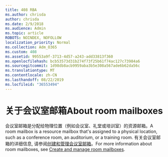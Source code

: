 ```yaml
---
title: 408 RBA
ms.author: chrisda
author: chrisda
ms.date: 2/9/2018
ms.audience: Admin
ms.topic: article
ROBOTS: NOINDEX, NOFOLLOW
localization_priority: Normal
ms.collection: Adm_O365
ms.custom: 408
ms.assetid: 99553a9f-3713-4d57-a243-add33813f360
ms.openlocfilehash: bcb53573d31b274f73f25b61f74ac127c73984a6
ms.sourcegitcommit: 1d98db8acb9959aba3b5e308a567ade6b62da56c
ms.translationtype: MT
ms.contentlocale: zh-CN
ms.lasthandoff: 08/22/2019
ms.locfileid: "36553494"
---
```

# <a name="about-room-mailboxes"></a><span data-ttu-id="51888-102">关于会议室邮箱</span><span class="sxs-lookup"><span data-stu-id="51888-102">About room mailboxes</span></span>

<span data-ttu-id="51888-103">会议室邮箱是分配给物理位置（例如会议室、礼堂或培训室）的资源邮箱。</span><span class="sxs-lookup"><span data-stu-id="51888-103">A room mailbox is a resource mailbox that's assigned to a physical location, such as a conference room, an auditorium, or a training room.</span></span> <span data-ttu-id="51888-104">有关会议室邮箱的详细信息, 请参阅[创建和管理会议室邮箱](https://go.microsoft.com/fwlink/p/?linkid=717533)。</span><span class="sxs-lookup"><span data-stu-id="51888-104">For more information about room mailboxes, see [Create and manage room mailboxes](https://go.microsoft.com/fwlink/p/?linkid=717533).</span></span>
